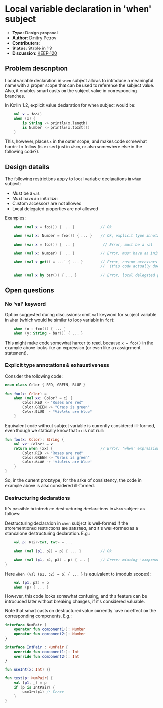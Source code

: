 # Local variable declaration in 'when' subject

* **Type**: Design proposal
* **Author**: Dmitry Petrov
* **Contributors**:
* **Status**: Stable in 1.3
* **Discussion**: [KEEP-120](https://github.com/Kotlin/KEEP/issues/120)

## Problem description

Local variable declaration in `when` subject allows to introduce a meaningful name with a proper scope
that can be used to reference the subject value.
Also, it enables smart casts on the subject value in corresponding branches.

In Kotlin 1.2, explicit value declaration for when subject would be:
```kotlin
    val x = foo()
    when (x) {
        is String -> println(x.length)
        is Number -> println(x.toInt())
    }
```
This, however, places `x` in the outer scope, and makes code somewhat harder to follow
(is `x` used just in `when`, or also somewhere else in the following code?).

## Design details

The following restrictions apply to local variable declarations in `when` subject:
* Must be a `val`
* Must have an initializer
* Custom accessors are not allowed
* Local delegated properties are not allowed

Examples:
```kotlin
    when (val x = foo()) { ... }            // Ok

    when (val x: Number = foo()) { ... }    // Ok, explicit type annotation can be provided

    when (var x = foo()) { ... }             // Error, must be a val

    when (val x: Number) { ... }            // Error, must have an initializer

    when (val x get() = ...) { ... }        // Error, custom accessors are not allowed
                                            //  (this code actually doesn't parse in Kotlin 1.2, which is ok)

    when (val x by bar()) { ... }           // Error, local delegated properties are not allowed in 'when' subject
```

## Open questions

### No 'val' keyword

Option suggested during discussions: omit `val` keyword for subject variable in `when` (which would be similar to loop
variable in `for`):
```kotlin
    when (x = foo()) { ... }
    when (y: String = bar()) { ... }
```

This might make code somewhat harder to read, because `x = foo()` in the example above looks like an expression (or even
like an assignment statement).

### Explicit type annotations & exhaustiveness

Consider the following code:
```kotlin
enum class Color { RED, GREEN, BLUE }

fun foo(x: Color) =
    when (val xx: Color? = x) {
        Color.RED -> "Roses are red"
        Color.GREEN -> "Grass is green"
        Color.BLUE -> "Violets are blue"
    }
```

Equivalent code without subject variable is currently considered ill-formed, even though we statically know that `xx` is
not null:
```kotlin
fun foo(x: Color): String {
    val xx: Color? = x
    return when (xx) {                      // Error: 'when' expression must be exhaustive
        Color.RED -> "Roses are red"
        Color.GREEN -> "Grass is green"
        Color.BLUE -> "Violets are blue"
    }
}
```

So, in the current prototype, for the sake of consistency, the code in example above is also considered ill-formed.


### Destructuring declarations

It's possible to introduce destructuring declarations in `when` subject as follows:

Destructuring declaration in `when` subject is well-formed if the aforementioned restrictions are satisfied,
and it's well-formed as a standalone destructuring declaration. E.g.:
```kotlin
    val p: Pair<Int, Int> = ...

    when (val (p1, p2) = p) { ... }         // Ok

    when (val (p1, p2, p3) = p) { ... }     // Error: missing 'component3()' function
}
```

Here `when (val (p1, p2) = p) { ... }` is equivalent to (modulo scopes):
```kotlin
    val (p1, p2) = p
    when (p) { ... }
```

However, this code looks somewhat confusing, and this feature can be introduced later without breaking changes, if it's
considered valuable.

Note that smart casts on destructured value currently have no effect on the corresponding components. E.g.:
```kotlin
interface NumPair {
    operator fun component1(): Number
    operator fun component2(): Number
}

interface IntPair : NumPair {
    override fun component1(): Int
    override fun component2(): Int
}

fun useInt(x: Int) {}

fun test(p: NumPair) {
    val (p1, _) = p
    if (p is IntPair) {
        useInt(p1) // Error
    }
}
```

